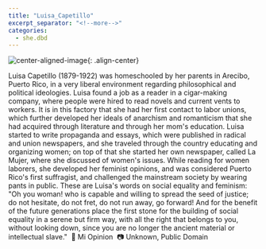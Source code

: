 ```yaml
---
title: "Luisa_Capetillo"
excerpt_separator: "<!--more-->"
categories:
  - she.dbd
---
```



![center-aligned-image](https://cdn.pixabay.com/photo/2020/10/26/16/56/man-5687861_1280.png){: .align-center}


Luisa Capetillo (1879-1922) was homeschooled by her parents in Arecibo, Puerto Rico, in a very liberal environment regarding philosophical and political ideologies. Luisa found a job as a reader in a cigar-making company, where people were hired to read novels and current vents to workers. It is in this factory that she had her first contact to labor unions, which further developed her ideals of anarchism and romanticism that she had acquired through literature and through her mom's education. Luisa started to write propaganda and essays, which were published in radical and union newspapers, and she traveled through the country educating and organizing women; on top of that she started her own newspaper, called La Mujer, where she discussed of women's issues. While reading for women laborers, she developed her feminist opinions, and was considered Puerto Rico's first suffragist, and challenged the mainstream society by wearing pants in public. These are Luisa's words on social equality and feminism: "Oh you woman! who is capable and willing to spread the seed of justice; do not hesitate, do not fret, do not run away, go forward! And for the benefit of the future generations place the first stone for the building of social equality in a serene but firm way, with all the right that belongs to you, without looking down, since you are no longer the ancient material or intellectual slave."⁠
⁠
📕 Mi Opinion⁠
⁠
📷 Unknown, Public Domain⁠
